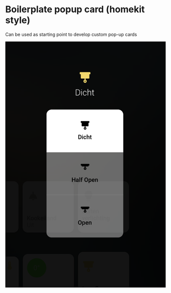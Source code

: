 # Boilerplate popup card (homekit style)
Can be used as starting point to develop custom pop-up cards

![screenshot](screenshot.png "screenshot")
